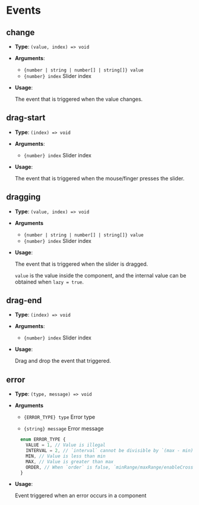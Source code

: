 # Events

## change

- **Type**: `(value, index) => void`

- **Arguments**:

  - `{number | string | number[] | string[]} value`
  - `{number} index` Slider index

- **Usage**:

  The event that is triggered when the value changes.

## drag-start

- **Type**: `(index) => void`

- **Arguments**:

  - `{number} index` Slider index

- **Usage**:

  The event that is triggered when the mouse/finger presses the slider.

## dragging

- **Type**: `(value, index) => void`

- **Arguments**

  - `{number | string | number[] | string[]} value`
  - `{number} index` Slider index

- **Usage**:

  The event that is triggered when the slider is dragged.

  `value` is the value inside the component, and the internal value can be obtained when `lazy = true`.

## drag-end

- **Type**: `(index) => void`

- **Arguments**:

  - `{number} index` Slider index

- **Usage**:

  Drag and drop the event that triggered.

## error

- **Type**: `(type, message) => void`

- **Arguments**

  - `{ERROR_TYPE} type` Error type

  - `{string} message` Error message

  ```ts
    enum ERROR_TYPE {
      VALUE = 1, // Value is illegal
      INTERVAL = 2, // `interval` cannot be divisible by `(max - min)`
      MIN, // Value is less than min
      MAX, // Value is greater than max
      ORDER, // When `order` is false, `minRange/maxRange/enableCross/fixed` is still set
    }
  ```

- **Usage**:

  Event triggered when an error occurs in a component
